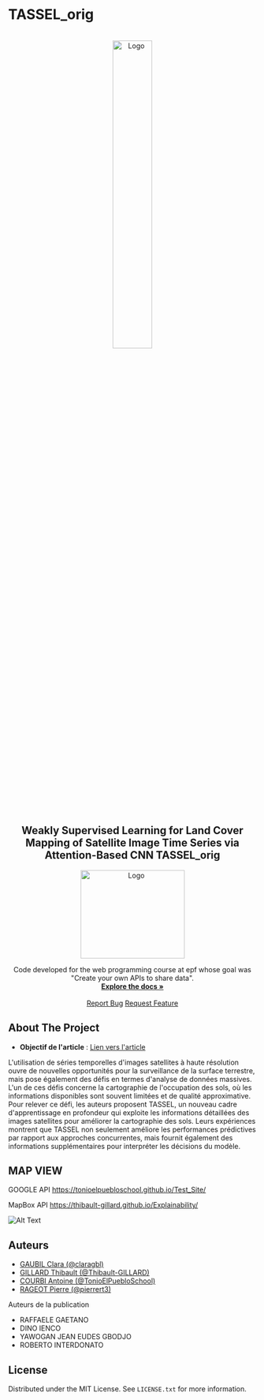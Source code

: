 
# TASSEL_orig
<!-- PROJECT LOGO -->
<br />
<div align="center">
  <a href="http://umr-tetis.fr/index.php/fr">
  <img src="https://www.teledetection.fr/images/programs/programs-thumb2-TETIS.jpg" alt="Logo" style="width: 40%;">
</a>
  <h2 align="center">Weakly Supervised Learning for Land Cover
Mapping of Satellite Image Time Series via
Attention-Based CNN
TASSEL_orig</h3>
  <a href="https://www.epf.fr/en">
    <img src="https://upload.wikimedia.org/wikipedia/fr/e/e9/EPF_logo_2021.png" alt="Logo" width="211" height="179">
  </a>
  <p align="center">
    Code developed for the web programming course at epf whose goal was "Create your own APIs to share data".
    <br />
    <a href="https://github.com/pierrert3/ExplAInability-P5A/tree/main"><strong>Explore the docs »</strong></a>
    <br />
    <br />
    <a href="https://github.com/pierrert3/ExplAInability-P5A/issues">Report Bug</a>
    <a href="https://github.com/pierrert3/ExplAInability-P5A/issues">Request Feature</a>
  </p>
</div>

<!-- ABOUT THE PROJECT -->
## About The Project

- **Objectif de l'article** : [Lien vers l'article](https://hal.inrae.fr/hal-02941804)

L'utilisation de séries temporelles d'images satellites à haute résolution ouvre de nouvelles opportunités pour la surveillance de la surface terrestre, mais pose également des défis en termes d'analyse de données massives. L'un de ces défis concerne la cartographie de l'occupation des sols, où les informations disponibles sont souvent limitées et de qualité approximative. Pour relever ce défi, les auteurs proposent TASSEL, un nouveau cadre d'apprentissage en profondeur qui exploite les informations détaillées des images satellites pour améliorer la cartographie des sols. Leurs expériences montrent que TASSEL non seulement améliore les performances prédictives par rapport aux approches concurrentes, mais fournit également des informations supplémentaires pour interpréter les décisions du modèle.

<!-- MAP VIEW -->
## MAP VIEW

GOOGLE API
https://tonioelpuebloschool.github.io/Test_Site/

MapBox API
https://thibault-gillard.github.io/Explainability/

![Alt Text](https://github.com/pierrert3/ExplAInability-P5A/blob/main/assets/Enregistrement%20de%20l%E2%80%99%C3%A9cran%202023-09-22%20%C3%A0%2023.52.46.gif)

<!-- Auteurs -->
## Auteurs

- [GAUBIL Clara (@claragbl)](https://github.com/claragbl)
- [GILLARD Thibault (@Thibault-GILLARD)](https://github.com/Thibault-GILLARD)
- [COURBI Antoine (@TonioElPuebloSchool)](https://github.com/TonioElPuebloSchool)
- [RAGEOT Pierre (@pierrert3)](https://github.com/pierrert3)

Auteurs de la publication

- RAFFAELE GAETANO
- DINO IENCO
- YAWOGAN JEAN EUDES GBODJO
- ROBERTO INTERDONATO

<!-- LICENSE -->
## License

Distributed under the MIT License. See `LICENSE.txt` for more information.
